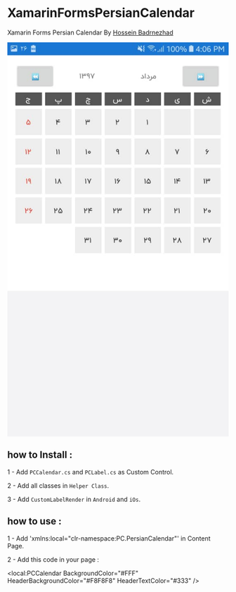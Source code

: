 # XamarinFormsPersianCalendar
Xamarin Forms Persian Calendar
By <a href="http://hosseinbadrnezhad.ir">Hossein Badrnezhad</a>

<img src="src/demo1.jpeg"  align="center" />

how to Install :
---
1 - Add `PCCalendar.cs` and `PCLabel.cs` as Custom Control.

2 - Add all classes in `Helper Class`.

3 - Add `CustomLabelRender` in `Android` and `iOs`.

how to use :
---
1 - Add 'xmlns:local="clr-namespace:PC.PersianCalendar"' in Content Page.

2 - Add this code in your page :

<local:PCCalendar BackgroundColor="#FFF" HeaderBackgroundColor="#F8F8F8" HeaderTextColor="#333" />
